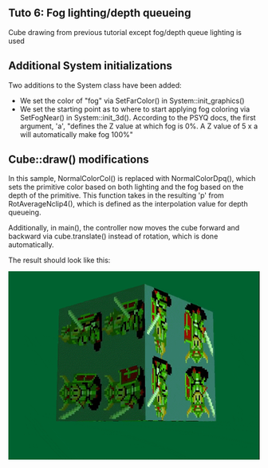 ## Tuto 6: Fog lighting/depth queueing

Cube drawing from previous tutorial except fog/depth queue lighting is used

## Additional System initializations

Two additions to the System class have been added:

* We set the color of "fog" via SetFarColor() in System::init_graphics()
* We set the starting point as to where to start applying fog coloring
  via SetFogNear() in System::init_3d(). According to the PSYQ docs, the
  first argument, 'a',
  "defines the Z value at which fog is 0%. A Z value of 5 x a will automatically make fog 100%"

## Cube::draw() modifications

In this sample, NormalColorCol() is replaced with NormalColorDpq(),
which sets the primitive color based on both lighting and the fog
based on the depth of the primitive. This function takes in the resulting
'p' from RotAverageNclip4(), which is defined as the interpolation value
for depth queueing.

Additionally, in main(), the controller now moves the cube forward and
backward via cube.translate() instead of rotation, which is done automatically.


The result should look like this:

![Missing Screenshot](./screenshot.gif "Tuto6 screenshot")

